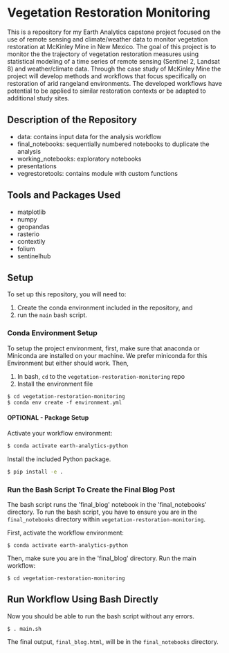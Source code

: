 # Vegetation Restoration Monitoring
This is a repository for my Earth Analytics capstone project focused on the use of remote sensing and climate/weather data to monitor vegetation restoration at McKinley Mine in New Mexico. The goal of this project is to monitor the the trajectory of vegetation restoration measures using statistical modeling of a time series of remote sensing (Sentinel 2, Landsat 8) and weather/climate data. Through the case study of McKinley Mine the project will develop methods and workflows that focus specifically on restoration of arid rangeland environments. The developed workflows have potential to be applied to similar restoration contexts or be adapted to additional study sites.

## Description of the Repository 
* data: contains input data for the analysis workflow
* final_notebooks: sequentially numbered notebooks to duplicate the analysis
* working_notebooks: exploratory notebooks
* presentations
* vegrestoretools: contains module with custom functions

## Tools and Packages Used
* matplotlib
* numpy
* geopandas
* rasterio
* contextily
* folium
* sentinelhub

## Setup

To set up this repository, you will need to:

1. Create the conda environment included in the repository, and
2. run the `main` bash script.

### Conda Environment Setup

To setup the project environment, first,  make sure that anaconda or
Miniconda are installed on your machine. We prefer miniconda for this Environment
but either should work. Then,

1. In bash, `cd` to the `vegetation-restoration-monitoring` repo
2. Install the environment file

```
$ cd vegetation-restoration-monitoring
$ conda env create -f environment.yml
```

#### OPTIONAL - Package Setup

Activate your workflow environment:

```bash
$ conda activate earth-analytics-python
```

Install the included Python package.

```bash
$ pip install -e .

```

### Run the Bash Script To Create the Final Blog Post

The bash script runs the 'final_blog' notebook in the 'final_notebooks' directory. To run the bash script, you have to ensure you are in the `final_notebooks`
directory within `vegetation-restoration-monitoring`.

First, activate the workflow environment:

```
$ conda activate earth-analytics-python
```

Then, make sure you are in the 'final_blog' directory. Run the main workflow:

```
$ cd vegetation-restoration-monitoring
```
##  Run Workflow Using Bash Directly

Now you should be able to run the bash script without any errors.

```
$ . main.sh
```

The final output, `final_blog.html`, will be in the `final_notebooks` directory.
